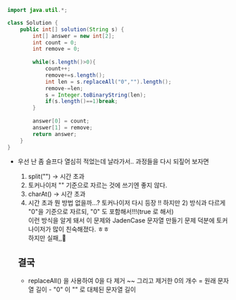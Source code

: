 ```java
import java.util.*;

class Solution {
    public int[] solution(String s) {
        int[] answer = new int[2];
        int count = 0;
        int remove = 0;
        
        while(s.length()>0){
            count++;
            remove+=s.length();
            int len = s.replaceAll("0","").length();
            remove-=len;
            s = Integer.toBinaryString(len);
            if(s.length()==1)break;
        }
        
        answer[0] = count;
        answer[1] = remove;
        return answer;
    }
}
```

- 우선 난 좀 슬프다 열심히 적었는데 날라가서.. 과정들을 다시 되짚어 보자면

  1) split("") -> 시간 초과
  2) 토커나이저 "" 기준으로 자르는 것에 쓰기엔 좋지 않다.
  3) charAt() -> 시간 초과
  4) 시간 초과 뭔 방법 없을까...? 토커나이저 다시 등장 !! 하지만 2) 방식과 다르게 "0"을 기준으로 자르되, "0" 도 포함해서!!!(true 로 해서)  
     이런 방식을 알게 돼서 이 문제와 JadenCase 문자열 만들기 문제 덕분에 토커나이저가 많이 친숙해졌다. ㅎㅎ  
     하지만 실패,,🥲

  ## 결국
  * replaceAll() 을 사용하여 0을 다 제거 ~~ 그리고 제거한 0의 개수 = 원래 문자열 길이 - "0" 이 "" 로 대체된 문자열 길이 
  
